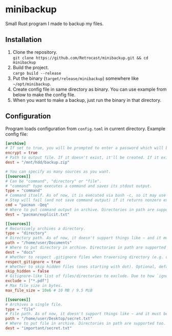 # minibackup

Small Rust program I made to backup my files.

## Installation

1. Clone the repository.  
   `git clone https://github.com/Retrocast/minibackup.git && cd minibackup`
2. Build the project.  
   `cargo build --release`
3. Put the binary (`target/release/minibackup`) somewhere like `~/opt/minibackup`.
4. Create config file in same directory as binary. You can use example from below to make the config file.
5. When you want to make a backup, just run the binary in that directory.

## Configuration

Program loads configuration from `config.toml` in current directory.
Example config file:

```toml
[archive]
# If set to true, you will be prompted to enter a password which will be used to encrypt the archive. Defaults to false.
encrypt = true
# Path to output file. If it doesn't exist, it'll be created. If it exists, it'll be overwritten. Defaults to "backup.zip".
dest = "/mnt/hdd/backup.zip"

# You can specify as many sources as you want.
[[sources]]
# Can be "command", "directory" or "file".
# "command" type executes a command and saves its stdout output.
type = "command"
# Command itself. As of now, it is executed via bash -c, so it may use $VARIABLES and other Bash syntax.
# Step will fail (and not save command output) if it returns nonzero exit code.
cmd = "pacman -Qeq"
# Where to put command output in archive. Directories in path are supported too.
dest = "pacman/explicit.txt"

[[sources]]
# Recursively archives a directory.
type = "directory"
# Directory path. As of now, it doesn't support things like ~ and it must be a absolute/relative path.
path = "/home/user/Documents"
# Where to put directory in archive. Directories in path are supported too. Optional, defaults to base folder name in archive root (e.g. "/Documents" in this example).
dest = "docs"
# Whether to respect .gitignore files when traversing directory (e.g. do not add gitignored files to archive). Optional, defaults to true.
respect_gitignore = true
# Whether to skip hidden files (ones starting with dot). Optional, defaults to false.
skip_hidden = false
# Gitignore-like list of files/directories to exclude. Due to how `ignore` crate works, inversion with ! is not available. Optional.
exclude = ["*.pdf"]
# Max file size in bytes.
max_file_size = 10e6 # 10 MB / 9.5 MiB

[[sources]]
# Archives a single file.
type = "file"
# File path. As of now, it doesn't support things like ~ and it must be a absolute/relative path.
path = "/home/user/Desktop/secret.txt"
# Where to put file in archive. Directories in path are supported too. Optional, defaults to base folder name in archive root (e.g. "/secret.txt" in this example).
dest = "important/secret.txt"
```
